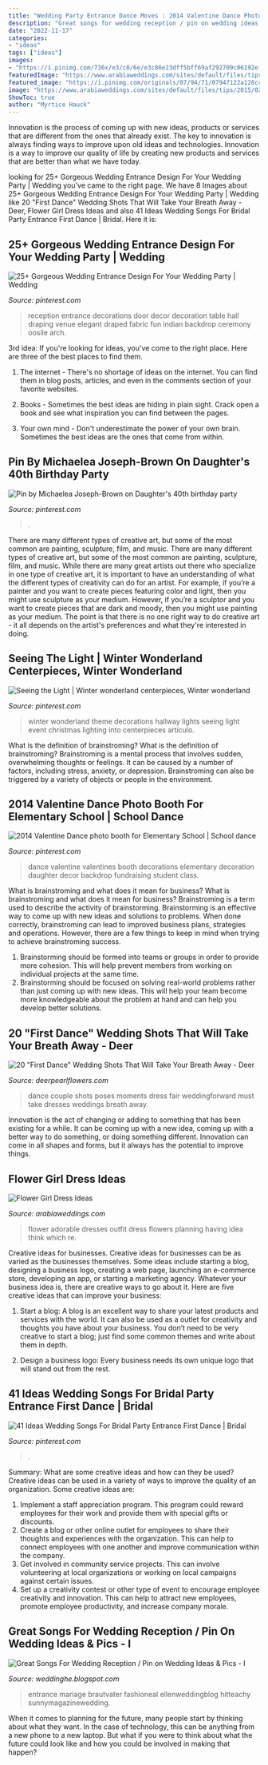 ```yaml
---
title: "Wedding Party Entrance Dance Moves : 2014 Valentine Dance Photo Booth For Elementary School"
description: "Great songs for wedding reception / pin on wedding ideas &amp; pics"
date: "2022-11-17"
categories:
- "ideas"
tags: ["ideas"]
images:
- "https://i.pinimg.com/736x/e3/c8/6e/e3c86e23dff5bff69af292709c06192e--dance-decorations-student-council.jpg"
featuredImage: "https://www.arabiaweddings.com/sites/default/files/tips/2015/02/flower_girl.jpg"
featured_image: "https://i.pinimg.com/originals/07/94/71/07947122a128cc25d683174b97cae54a.jpg"
image: "https://www.arabiaweddings.com/sites/default/files/tips/2015/02/flower_girl.jpg"
ShowToc: true
author: "Myrtice Hauck"
---
```



Innovation is the process of coming up with new ideas, products or services that are different from the ones that already exist. The key to innovation is always finding ways to improve upon old ideas and technologies. Innovation is a way to improve our quality of life by creating new products and services that are better than what we have today.

	

		
looking for 25+ Gorgeous Wedding Entrance Design For Your Wedding Party | Wedding you've came to the right page. We have 8 Images about 25+ Gorgeous Wedding Entrance Design For Your Wedding Party | Wedding like 20 &quot;First Dance&quot; Wedding Shots That Will Take Your Breath Away - Deer, Flower Girl Dress Ideas and also 41 Ideas Wedding Songs For Bridal Party Entrance First Dance | Bridal. Here it is:
		
    
## 25+ Gorgeous Wedding Entrance Design For Your Wedding Party | Wedding

<img loading=lazy src="https://i.pinimg.com/originals/56/48/6a/56486a83408cdde15732eb4beca6d522.jpg" onerror="this.onerror=null;this.src='https://tse1.mm.bing.net/th?id=OIP.gZzJvM0ufhYX9e_GYFLxcgHaNI&amp;pid=15.1';" alt="25+ Gorgeous Wedding Entrance Design For Your Wedding Party | Wedding">

_Source: pinterest.com_

>reception entrance decorations door decor decoration table hall draping venue elegant draped fabric fun indian backdrop ceremony oosile arch. 

	

3rd idea:
If you're looking for ideas, you've come to the right place. Here are three of the best places to find them.
1. The internet - There's no shortage of ideas on the internet. You can find them in blog posts, articles, and even in the comments section of your favorite websites.

2. Books - Sometimes the best ideas are hiding in plain sight. Crack open a book and see what inspiration you can find between the pages.

3. Your own mind - Don't underestimate the power of your own brain. Sometimes the best ideas are the ones that come from within.

    
## Pin By Michaelea Joseph-Brown On Daughter&#039;s 40th Birthday Party

<img loading=lazy src="https://i.pinimg.com/originals/34/ac/73/34ac73b4359f83084e9dfff1aa7dea69.jpg" onerror="this.onerror=null;this.src='https://tse4.mm.bing.net/th?id=OIP.clwom9mkwC8iRv8QrcrxOAHaJz&amp;pid=15.1';" alt="Pin by Michaelea Joseph-Brown on Daughter&#039;s 40th birthday party">

_Source: pinterest.com_

>. 

	

There are many different types of creative art, but some of the most common are painting, sculpture, film, and music.
There are many different types of creative art, but some of the most common are painting, sculpture, film, and music. While there are many great artists out there who specialize in one type of creative art, it is important to have an understanding of what the different types of creativity can do for an artist. For example, if you’re a painter and you want to create pieces featuring color and light, then you might use sculpture as your medium. However, if you’re a sculptor and you want to create pieces that are dark and moody, then you might use painting as your medium. The point is that there is no one right way to do creative art - it all depends on the artist's preferences and what they're interested in doing.

    
## Seeing The Light | Winter Wonderland Centerpieces, Winter Wonderland

<img loading=lazy src="https://i.pinimg.com/originals/37/de/67/37de67674e2f11385978cf6bb07c316a.jpg" onerror="this.onerror=null;this.src='https://tse4.mm.bing.net/th?id=OIP.voYgYSjxo9edNgpVzCLHygHaE8&amp;pid=15.1';" alt="Seeing the Light | Winter wonderland centerpieces, Winter wonderland">

_Source: pinterest.com_

>winter wonderland theme decorations hallway lights seeing light event christmas lighting into centerpieces artículo. 

	

What is the definition of brainstroming?
What is the definition of brainstroming? Brainstroming is a mental process that involves sudden, overwhelming thoughts or feelings. It can be caused by a number of factors, including stress, anxiety, or depression. Brainstroming can also be triggered by a variety of objects or people in the environment.

    
## 2014 Valentine Dance Photo Booth For Elementary School | School Dance

<img loading=lazy src="https://i.pinimg.com/736x/e3/c8/6e/e3c86e23dff5bff69af292709c06192e--dance-decorations-student-council.jpg" onerror="this.onerror=null;this.src='https://tse1.mm.bing.net/th?id=OIP.SzgZUQA0a9EBU19VaLfJFwHaJ3&amp;pid=15.1';" alt="2014 Valentine Dance photo booth for Elementary School | School dance">

_Source: pinterest.com_

>dance valentine valentines booth decorations elementary decoration daughter decor backdrop fundraising student class. 

	

What is brainstroming and what does it mean for business?
What is brainstroming and what does it mean for business?
Brainstroming is a term used to describe the activity of brainstorming. Brainstorming is an effective way to come up with new ideas and solutions to problems. When done correctly, brainstroming can lead to improved business plans, strategies and operations. However, there are a few things to keep in mind when trying to achieve brainstroming success.

1) Brainstorming should be formed into teams or groups in order to provide more cohesion. This will help prevent members from working on individual projects at the same time.
2) Brainstorming should be focused on solving real-world problems rather than just coming up with new ideas. This will help your team become more knowledgeable about the problem at hand and can help you develop better solutions.

    
## 20 &quot;First Dance&quot; Wedding Shots That Will Take Your Breath Away - Deer

<img loading=lazy src="https://www.deerpearlflowers.com/wp-content/uploads/2016/08/First-Dance-Wedding-Shots-12.jpg" onerror="this.onerror=null;this.src='https://tse1.mm.bing.net/th?id=OIP.SKAXl9byxcbsnYOJU0V5VgHaLG&amp;pid=15.1';" alt="20 &quot;First Dance&quot; Wedding Shots That Will Take Your Breath Away - Deer">

_Source: deerpearlflowers.com_

>dance couple shots poses moments dress fair weddingforward must take dresses weddings breath away. 

	

Innovation is the act of changing or adding to something that has been existing for a while. It can be coming up with a new idea, coming up with a better way to do something, or doing something different. Innovation can come in all shapes and forms, but it always has the potential to improve things.

    
## Flower Girl Dress Ideas

<img loading=lazy src="https://www.arabiaweddings.com/sites/default/files/tips/2015/02/flower_girl.jpg" onerror="this.onerror=null;this.src='https://tse3.mm.bing.net/th?id=OIP.N6aqxYqphvISpW1Pcfi_dQHaLH&amp;pid=15.1';" alt="Flower Girl Dress Ideas">

_Source: arabiaweddings.com_

>flower adorable dresses outfit dress flowers planning having idea think which re. 

	

Creative ideas for businesses.
Creative ideas for businesses can be as varied as the businesses themselves. Some ideas include starting a blog, designing a business logo, creating a web page, launching an e-commerce store, developing an app, or starting a marketing agency. Whatever your business idea is, there are creative ways to go about it. Here are five creative ideas that can improve your business:
1. Start a blog: A blog is an excellent way to share your latest products and services with the world. It can also be used as a outlet for creativity and thoughts you have about your business. You don’t need to be very creative to start a blog; just find some common themes and write about them in depth.

2. Design a business logo: Every business needs its own unique logo that will stand out from the rest.

    
## 41 Ideas Wedding Songs For Bridal Party Entrance First Dance | Bridal

<img loading=lazy src="https://i.pinimg.com/originals/b7/db/c7/b7dbc7abe8673be68a0cd3022d5aa628.jpg" onerror="this.onerror=null;this.src='https://tse1.mm.bing.net/th?id=OIP.Xaz7Rue_Nm-tGc1ydT25NgAAAA&amp;pid=15.1';" alt="41 Ideas Wedding Songs For Bridal Party Entrance First Dance | Bridal">

_Source: pinterest.com_

>. 

	

Summary: What are some creative ideas and how can they be used?
Creative ideas can be used in a variety of ways to improve the quality of an organization. Some creative ideas are:
1. Implement a staff appreciation program. This program could reward employees for their work and provide them with special gifts or discounts.
2. Create a blog or other online outlet for employees to share their thoughts and experiences with the organization. This can help to connect employees with one another and improve communication within the company.
3. Get involved in community service projects. This can involve volunteering at local organizations or working on local campaigns against certain issues.
4. Set up a creativity contest or other type of event to encourage employee creativity and innovation. This can help to attract new employees, promote employee productivity, and increase company morale.

    
## Great Songs For Wedding Reception / Pin On Wedding Ideas &amp; Pics - I

<img loading=lazy src="https://i.pinimg.com/originals/07/94/71/07947122a128cc25d683174b97cae54a.jpg" onerror="this.onerror=null;this.src='https://tse2.mm.bing.net/th?id=OIP.FPmVBkRkuOqnHCt4Xz6YTwHaPd&amp;pid=15.1';" alt="Great Songs For Wedding Reception / Pin on Wedding Ideas &amp; Pics - I">

_Source: weddinghe.blogspot.com_

>entrance mariage brautvater fashioneal ellenweddingblog hitteachy sunnymagazinewedding. 

	

When it comes to planning for the future, many people start by thinking about what they want. In the case of technology, this can be anything from a new phone to a new laptop. But what if you were to think about what the future could look like and how you could be involved in making that happen?

